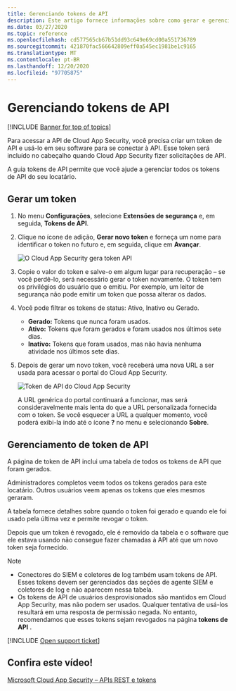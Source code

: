 ```yaml
---
title: Gerenciando tokens de API
description: Este artigo fornece informações sobre como gerar e gerenciar tokens de API para Cloud App Security.
ms.date: 03/27/2020
ms.topic: reference
ms.openlocfilehash: cd577565cb67b51dd93c649e69cd00a551736789
ms.sourcegitcommit: 421870fac566642809eff0a545ec1981be1c9165
ms.translationtype: MT
ms.contentlocale: pt-BR
ms.lasthandoff: 12/20/2020
ms.locfileid: "97705875"
---
```

# <a name="managing-api-tokens"></a>Gerenciando tokens de API

[!INCLUDE [Banner for top of topics](includes/banner.md)]

Para acessar a API de Cloud App Security, você precisa criar um token de API e usá-lo em seu software para se conectar à API. Esse token será incluído no cabeçalho quando Cloud App Security fizer solicitações de API.

A guia tokens de API permite que você ajude a gerenciar todos os tokens de API do seu locatário.

## <a name="generate-a-token"></a>Gerar um token

1. No menu **Configurações**, selecione **Extensões de segurança** e, em seguida, **Tokens de API**.

2. Clique no ícone de adição, **Gerar novo token** e forneça um nome para identificar o token no futuro e, em seguida, clique em **Avançar**.

    ![O Cloud App Security gera token API](media/api-token-gen.png)

3. Copie o valor do token e salve-o em algum lugar para recuperação – se você perdê-lo, será necessário gerar o token novamente. O token tem os privilégios do usuário que o emitiu. Por exemplo, um leitor de segurança não pode emitir um token que possa alterar os dados.

4. Você pode filtrar os tokens de status: Ativo, Inativo ou Gerado.

    - **Gerado:** Tokens que nunca foram usados.
    - **Ativo:** Tokens que foram gerados e foram usados nos últimos sete dias.
    - **Inativo:** Tokens que foram usados, mas não havia nenhuma atividade nos últimos sete dias.

5. Depois de gerar um novo token, você receberá uma nova URL a ser usada para acessar o portal do Cloud App Security.

    ![Token de API do Cloud App Security](media/generate-api-token.png)

    A URL genérica do portal continuará a funcionar, mas será consideravelmente mais lenta do que a URL personalizada fornecida com o token. Se você esquecer a URL a qualquer momento, você poderá exibi-la indo até o ícone **?** no menu e selecionando **Sobre**.

## <a name="api-token-management"></a>Gerenciamento de token de API

A página de token de API inclui uma tabela de todos os tokens de API que foram gerados.

Administradores completos veem todos os tokens gerados para este locatário. Outros usuários veem apenas os tokens que eles mesmos geraram.

A tabela fornece detalhes sobre quando o token foi gerado e quando ele foi usado pela última vez e permite revogar o token.

Depois que um token é revogado, ele é removido da tabela e o software que ele estava usando não consegue fazer chamadas à API até que um novo token seja fornecido.

> [!NOTE]
>
> - Conectores do SIEM e coletores de log também usam tokens de API. Esses tokens devem ser gerenciados das seções de agente SIEM e coletores de log e não aparecem nessa tabela.
> - Os tokens de API de usuários desprovisionados são mantidos em Cloud App Security, mas não podem ser usados. Qualquer tentativa de usá-los resultará em uma resposta de permissão negada. No entanto, recomendamos que esses tokens sejam revogados na página **tokens de API** .

[!INCLUDE [Open support ticket](includes/support.md)]

## <a name="check-out-this-video"></a>Confira este vídeo!

[Microsoft Cloud App Security – APIs REST e tokens](https://channel9.msdn.com/Shows/Microsoft-Security/Microsoft-Cloud-App-Security--REST-APIs-and-Tokens)
